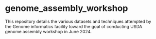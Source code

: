# genome_assembly_workshop
This repository details the various datasets and techniques attempted by the Genome informatics facility toward the goal of conducting USDA genome assembly workshop in June 2024.
